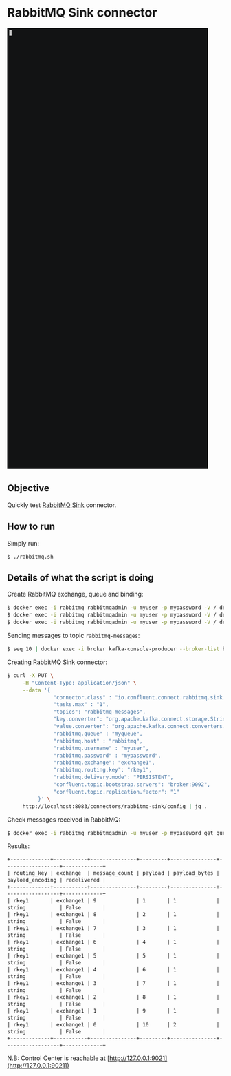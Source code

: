 # RabbitMQ Sink connector

![asciinema](https://github.com/vdesabou/gifs/blob/master/connect/connect-rabbitmq-sink/asciinema.gif?raw=true)

## Objective

Quickly test [RabbitMQ Sink](https://docs.confluent.io/current/connect/kafka-connect-rabbitmq/sink/index.html#rabbitmq-sink-connector-for-cp) connector.


## How to run

Simply run:

```
$ ./rabbitmq.sh
```

## Details of what the script is doing

Create RabbitMQ exchange, queue and binding:

```bash
$ docker exec -i rabbitmq rabbitmqadmin -u myuser -p mypassword -V / declare exchange name=exchange1 type=direct
$ docker exec -i rabbitmq rabbitmqadmin -u myuser -p mypassword -V / declare queue name=queue1 durable=true
$ docker exec -i rabbitmq rabbitmqadmin -u myuser -p mypassword -V / declare binding source=exchange1 destination=queue1 routing_key=rkey1
```

Sending messages to topic `rabbitmq-messages`:

```bash
$ seq 10 | docker exec -i broker kafka-console-producer --broker-list broker:9092 --topic rabbitmq-messages
```

Creating RabbitMQ Sink connector:

```bash
$ curl -X PUT \
     -H "Content-Type: application/json" \
     --data '{
               "connector.class" : "io.confluent.connect.rabbitmq.sink.RabbitMQSinkConnector",
               "tasks.max" : "1",
               "topics": "rabbitmq-messages",
               "key.converter": "org.apache.kafka.connect.storage.StringConverter",
               "value.converter": "org.apache.kafka.connect.converters.ByteArrayConverter",
               "rabbitmq.queue" : "myqueue",
               "rabbitmq.host" : "rabbitmq",
               "rabbitmq.username" : "myuser",
               "rabbitmq.password" : "mypassword",
               "rabbitmq.exchange": "exchange1",
               "rabbitmq.routing.key": "rkey1",
               "rabbitmq.delivery.mode": "PERSISTENT",
               "confluent.topic.bootstrap.servers": "broker:9092",
               "confluent.topic.replication.factor": "1"
          }' \
     http://localhost:8083/connectors/rabbitmq-sink/config | jq .
```

Check messages received in RabbitMQ:

```bash
$ docker exec -i rabbitmq rabbitmqadmin -u myuser -p mypassword get queue=queue1 count=10
```

Results:

```
+-------------+-----------+---------------+---------+---------------+------------------+-------------+
| routing_key | exchange  | message_count | payload | payload_bytes | payload_encoding | redelivered |
+-------------+-----------+---------------+---------+---------------+------------------+-------------+
| rkey1       | exchange1 | 9             | 1       | 1             | string           | False       |
| rkey1       | exchange1 | 8             | 2       | 1             | string           | False       |
| rkey1       | exchange1 | 7             | 3       | 1             | string           | False       |
| rkey1       | exchange1 | 6             | 4       | 1             | string           | False       |
| rkey1       | exchange1 | 5             | 5       | 1             | string           | False       |
| rkey1       | exchange1 | 4             | 6       | 1             | string           | False       |
| rkey1       | exchange1 | 3             | 7       | 1             | string           | False       |
| rkey1       | exchange1 | 2             | 8       | 1             | string           | False       |
| rkey1       | exchange1 | 1             | 9       | 1             | string           | False       |
| rkey1       | exchange1 | 0             | 10      | 2             | string           | False       |
+-------------+-----------+---------------+---------+---------------+------------------+-------------+
```

N.B: Control Center is reachable at [http://127.0.0.1:9021](http://127.0.0.1:9021])
